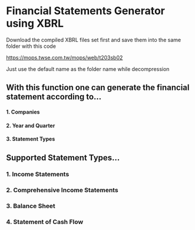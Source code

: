 # Financial Statements Generator using XBRL

Download the compiled XBRL files set first and save them into the same folder with this code

https://mops.twse.com.tw/mops/web/t203sb02

Just use the default name as the folder name while decompression

## With this function one can generate the financial statement according to...
#### 1. Companies
#### 2. Year and Quarter
#### 3. Statement Types

## Supported Statement Types...

### 1. Income Statements
### 2. Comprehensive Income Statements
### 3. Balance Sheet
### 4. Statement of Cash Flow
